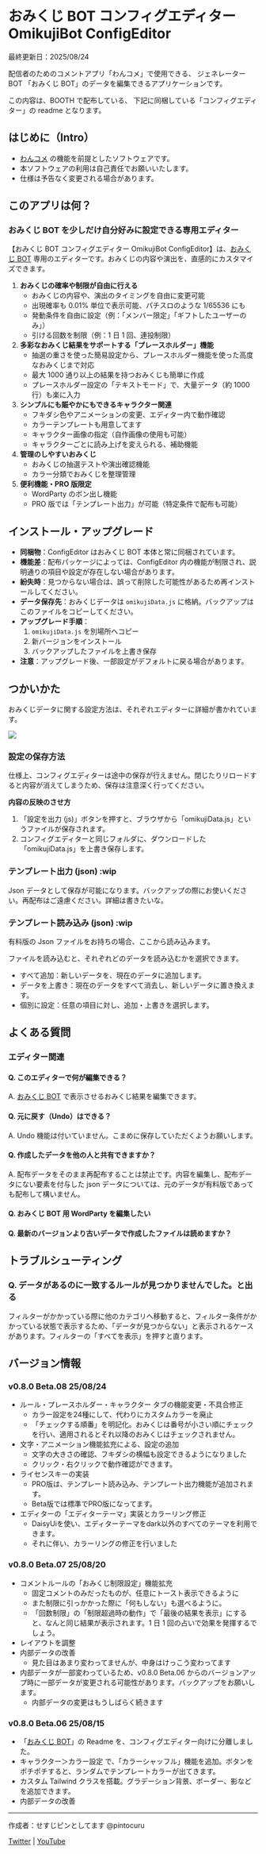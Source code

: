 # おみくじ BOT コンフィグエディター OmikujiBot ConfigEditor

最終更新日：2025/08/24

配信者のためのコメントアプリ「わんコメ」で使用できる、 ジェネレーター BOT 「おみくじ BOT」のデータを編集できるアプリケーションです。

この内容は、BOOTH で配布している、 下記に同梱している「コンフィグエディター」の readme となります。

## はじめに（Intro）

- [わんコメ](https://onecomme.com/) の機能を前提としたソフトウェアです。
- 本ソフトウェアの利用は自己責任でお願いいたします。
- 仕様は予告なく変更される場合があります。

## このアプリは何？

### おみくじ BOT を少しだけ自分好みに設定できる専用エディター

【おみくじ BOT コンフィグエディター OmikujiBot ConfigEditor】は、[おみくじ BOT](../OmikujiBot/README.md) 専用のエディターです。おみくじの内容や演出を、直感的にカスタマイズできます。

1. **おみくじの確率や制限が自由に行える**
	- おみくじの内容や、演出のタイミングを自由に変更可能
	- 出現確率も 0.01% 単位で表示可能、パチスロのような 1/65536 にも
	- 発動条件を自由に設定（例：「メンバー限定」「ギフトしたユーザーのみ」）
	- 引ける回数を制限（例：1 日 1 回、連投制限）
2. **多彩なおみくじ結果をサポートする「プレースホルダー」機能**
	- 抽選の重さを使った簡易設定から、プレースホルダー機能を使った高度なおみくじまで対応
	- 最大 1000 通り以上の結果を持つおみくじも簡単に作成
	- プレースホルダー設定の「テキストモード」で、大量データ（約 1000 行）も楽に入力
3. **シンプルにも賑やかにもできるキャラクター関連**
	- フキダシ色やアニメーションの変更、エディター内で動作確認
	- カラーテンプレートも用意してます
	- キャラクター画像の指定（自作画像の使用も可能）
	- キャラクターごとに読み上げを変えられる、補助機能
4. **管理のしやすいおみくじ**
	- おみくじの抽選テストや演出確認機能
	- カラー分類でおみくじを整理管理
5. **便利機能・PRO 版限定**
	- WordParty のポン出し機能
	- PRO 版では「テンプレート出力」が可能（特定条件で配布も可能）

## インストール・アップグレード

- **同梱物**：ConfigEditor はおみくじ BOT 本体と常に同梱されています。
- **機能差**：配布パッケージによっては、ConfigEditor 内の機能が制限され、説明通りの項目や設定が存在しない場合があります。
- **紛失時**：見つからない場合は、誤って削除した可能性があるため再インストールしてください。
- **データ保存先**：おみくじデータは `omikujiData.js` に格納。バックアップはこのファイルをコピーしてください。
- **アップグレード手順**：
    1. `omikujiData.js` を別場所へコピー
    2. 新バージョンをインストール
    3. バックアップしたファイルを上書き保存
- **注意**：アップグレード後、一部設定がデフォルトに戻る場合があります。

## つかいかた

おみくじデータに関する設定方法は、それぞれエディターに詳細が書かれています。

![](images/Pasted%20image%2020250815065339.png)

### 設定の保存方法

仕様上、コンフィグエディターは途中の保存が行えません。閉じたりリロードすると内容が消えてしまうため、保存は注意深く行ってください。

**内容の反映のさせ方**

1. 「設定を出力 (js)」ボタンを押すと、ブラウザから「omikujiData.js」というファイルが保存されます。
2. コンフィグエディターと同じフォルダに、ダウンロードした「omikujiData.js」を上書き保存します。

### テンプレート出力 (json) :wip

Json データとして保存が可能になります。バックアップの際にお使いください。再配布はご遠慮ください。詳細は書きたいな。

### テンプレート読み込み (json) :wip

有料版の Json ファイルをお持ちの場合、ここから読み込みます。

ファイルを読み込むと、それぞれどのデータを読み込むかを選択できます。

- すべて追加：新しいデータを、現在のデータに追加します。
- データを上書き：現在のデータをすべて消去し、新しいデータに置き換えます。
- 個別に設定：任意の項目に対し、追加・上書きを選択します。

## よくある質問

### エディター関連

#### Q. このエディターで何が編集できる？

A. [おみくじ BOT](../OmikujiBot/README.md) で表示させるおみくじ結果を編集できます。

#### Q. 元に戻す（Undo）はできる？

A. Undo 機能は付いていません。こまめに保存していただくようお願いします。

#### Q. 作成したデータを他の人と共有できますか？

A. 配布データをそのまま再配布することは禁止です。内容を編集し、配布データにない要素を付与した json データについては、元のデータが有料版であっても配布して構いません。

#### Q. おみくじ BOT 用 WordParty を編集したい

#### Q. 最新のバージョンより古いデータで作成したファイルは読めますか？

## トラブルシューティング

### Q. データがあるのに一致するルールが見つかりませんでした。と出る

フィルターがかかっている際に他のカテゴリへ移動すると、フィルター条件がかかっている状態で表示するため、「データが見つからない」と表示されるケースがあります。フィルターの「すべてを表示」を押すと直ります。

## バージョン情報

### v0.8.0 Beta.08 25/08/24

- ルール・プレースホルダー・キャラクター タブの機能変更・不具合修正
	- カラー設定を24種にして、代わりにカスタムカラーを廃止
	- 「チェックする順番」を明記化。おみくじは番号が小さい順にチェックを行い、適用されるとそれ以降のおみくじはチェックされません。
- 文字・アニメーション機能拡充による、設定の追加
	- 文字の大きさの確認、フキダシの横幅も設定できるようになりました
	- クリック・右クリックで動作確認ができます。
- ライセンスキーの実装
	- PRO版は、テンプレート読み込み、テンプレート出力機能が追加されます。
	- Beta版では標準でPRO版になってます。
- エディターの「エディターテーマ」実装とカラーリング修正
	- DaisyUiを使い、エディターテーマをdark以外のすべてのテーマを利用できます。
	- それに伴い、カラーリングの修正を行いました

### v0.8.0 Beta.07 25/08/20

- コメントルールの「おみくじ制限設定」機能拡充
	- 固定コメントのみだったものが、任意にトースト表示できるように
	- また制限に引っかかった際に「何もしない」も選べるように。
	- 「回数制限」の「制限超過時の動作」で「最後の結果を表示」にすると、なんと同じ結果が表示されます。1 日 1 回の占いで効果を発揮するでしょう。
- レイアウトを調整
- 内部データの改善
	- 見た目はあまり変わってませんが、中身はけっこう変わってます
- 内部データが一部変わっているため、v0.8.0 Beta.06 からのバージョンアップ時に一部データが変更される可能性があります。バックアップをお願いします。
	- 内部データの変更はもうしばらく続きます

### v0.8.0 Beta.06 25/08/15

- 「[おみくじ BOT](../OmikujiBot/README.md)」の Readme を、コンフィグエディター向けに分離しました。
- キャラクター＞カラー設定 で、「カラーシャッフル」機能を追加。ボタンをポチポチすると、ランダムでテンプレートカラーが出てきます。
- カスタム Tailwind クラスを搭載。グラデーション背景、ボーダー、影などを追加できます。
- 内部データの改善

---

作成者：せすじピンとしてます @pintocuru

[Twitter](https://twitter.com/pintocuru) | [YouTube](https://www.youtube.com/@pintocuru)